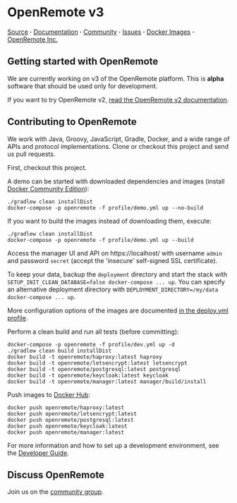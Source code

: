# OpenRemote v3

[Source](https://github.com/openremote/openremote) **·** [Documentation](https://github.com/openremote/openremote/wiki) **·** [Community](https://groups.google.com/forum/#!forum/openremotecommunity) **·** [Issues](https://github.com/openremote/openremote/issues) **·** [Docker Images](https://hub.docker.com/u/openremote/) **·** [OpenRemote Inc.](http://openremote.com)

## Getting started with OpenRemote

We are currently working on v3 of the OpenRemote platform. This is **alpha** software that should be used only for development.

If you want to try OpenRemote v2, [read the OpenRemote v2 documentation](https://github.com/openremote/Documentation/wiki).

## Contributing to OpenRemote

We work with Java, Groovy, JavaScript, Gradle, Docker, and a wide range of APIs and protocol implementations. Clone or checkout this project and send us pull requests.

First, checkout this project.

A demo can be started with downloaded dependencies and images (install [Docker Community Edition](https://www.docker.com/)):

```
./gradlew clean installDist
docker-compose -p openremote -f profile/demo.yml up --no-build
```

If you want to build the images instead of downloading them, execute:

```
./gradlew clean installDist
docker-compose -p openremote -f profile/demo.yml up --build
```

Access the manager UI and API on https://localhost/ with username `admin` and password `secret` (accept the 'insecure' self-signed SSL certificate).

To keep your data, backup the `deployment` directory and start the stack with `SETUP_INIT_CLEAN_DATABASE=false docker-compose ... up`. You can specify an alternative deployment directory with `DEPLOYMENT_DIRECTORY=/my/data docker-compose ... up`.

More configuration options of the images are documented [in the deploy.yml profile](https://github.com/openremote/openremote/blob/master/profile/deploy.yml).

Perform a clean build and run all tests (before committing):

```
docker-compose -p openremote -f profile/dev.yml up -d
./gradlew clean build installDist
docker build -t openremote/haproxy:latest haproxy
docker build -t openremote/letsencrypt:latest letsencrypt
docker build -t openremote/postgresql:latest postgresql
docker build -t openremote/keycloak:latest keycloak
docker build -t openremote/manager:latest manager/build/install
```

Push images to [Docker Hub](https://hub.docker.com/u/openremote):

```
docker push openremote/haproxy:latest
docker push openremote/letsencrypt:latest
docker push openremote/postgresql:latest
docker push openremote/keycloak:latest
docker push openremote/manager:latest
```

For more information and how to set up a development environment, see the [Developer Guide](https://github.com/openremote/openremote/wiki).

## Discuss OpenRemote

Join us on the [community group](https://groups.google.com/forum/#!forum/openremotecommunity).
